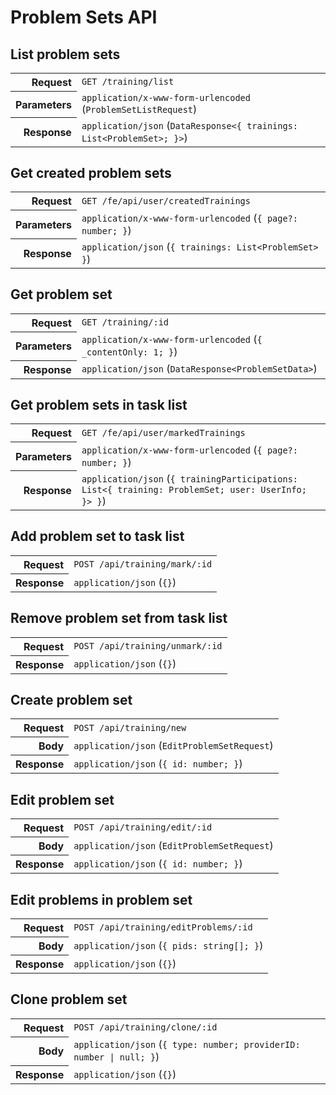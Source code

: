 # Problem Sets API

## List problem sets

<table>
  <tr>
    <th align="right">Request</th>
    <td><code>GET /training/list</code></td>
  </tr>
  <tr>
    <th align="right">Parameters</th>
    <td><code>application/x-www-form-urlencoded</code> (<code>ProblemSetListRequest</code>)</td>
  </tr>
  <tr>
    <th align="right">Response</th>
    <td><code>application/json</code> (<code>DataResponse&lt;{ trainings: List&lt;ProblemSet&gt;; }&gt;</code>)</td>
  </tr>
</table>

## Get created problem sets

<table>
  <tr>
    <th align="right">Request</th>
    <td><code>GET /fe/api/user/createdTrainings</code></td>
  </tr>
  <tr>
    <th align="right">Parameters</th>
    <td><code>application/x-www-form-urlencoded</code> (<code>{ page?: number; }</code>)</td>
  </tr>
  <tr>
    <th align="right">Response</th>
    <td><code>application/json</code> (<code>{ trainings: List&lt;ProblemSet&gt; }</code>)</td>
  </tr>
</table>

## Get problem set

<table>
  <tr>
    <th align="right">Request</th>
    <td><code>GET /training/:id</code></td>
  </tr>
  <tr>
    <th align="right">Parameters</th>
    <td><code>application/x-www-form-urlencoded</code> (<code>{ _contentOnly: 1; }</code>)</td>
  </tr>
  <tr>
    <th align="right">Response</th>
    <td><code>application/json</code> (<code>DataResponse&lt;ProblemSetData&gt;</code>)</td>
  </tr>
</table>

## Get problem sets in task list

<table>
  <tr>
    <th align="right">Request</th>
    <td><code>GET /fe/api/user/markedTrainings</code></td>
  </tr>
  <tr>
    <th align="right">Parameters</th>
    <td><code>application/x-www-form-urlencoded</code> (<code>{ page?: number; }</code>)</td>
  </tr>
  <tr>
    <th align="right">Response</th>
    <td><code>application/json</code> (<code>{ trainingParticipations: List&lt;{ training: ProblemSet; user: UserInfo; }&gt; }</code>)</td>
  </tr>
</table>

## Add problem set to task list

<table>
  <tr>
    <th align="right">Request</th>
    <td><code>POST /api/training/mark/:id</code></td>
  </tr>
  <tr>
    <th align="right">Response</th>
    <td><code>application/json</code> (<code>{}</code>)</td>
  </tr>
</table>

## Remove problem set from task list

<table>
  <tr>
    <th align="right">Request</th>
    <td><code>POST /api/training/unmark/:id</code></td>
  </tr>
  <tr>
    <th align="right">Response</th>
    <td><code>application/json</code> (<code>{}</code>)</td>
  </tr>
</table>

## Create problem set

<table>
  <tr>
    <th align="right">Request</th>
    <td><code>POST /api/training/new</code></td>
  </tr>
  <tr>
    <th align="right">Body</th>
    <td><code>application/json</code> (<code>EditProblemSetRequest</code>)</td>
  </tr>
  <tr>
    <th align="right">Response</th>
    <td><code>application/json</code> (<code>{ id: number; }</code>)</td>
  </tr>
</table>

## Edit problem set

<table>
  <tr>
    <th align="right">Request</th>
    <td><code>POST /api/training/edit/:id</code></td>
  </tr>
  <tr>
    <th align="right">Body</th>
    <td><code>application/json</code> (<code>EditProblemSetRequest</code>)</td>
  </tr>
  <tr>
    <th align="right">Response</th>
    <td><code>application/json</code> (<code>{ id: number; }</code>)</td>
  </tr>
</table>

## Edit problems in problem set

<table>
  <tr>
    <th align="right">Request</th>
    <td><code>POST /api/training/editProblems/:id</code></td>
  </tr>
  <tr>
    <th align="right">Body</th>
    <td><code>application/json</code> (<code>{ pids: string[]; }</code>)</td>
  </tr>
  <tr>
    <th align="right">Response</th>
    <td><code>application/json</code> (<code>{}</code>)</td>
  </tr>
</table>

## Clone problem set

<table>
  <tr>
    <th align="right">Request</th>
    <td><code>POST /api/training/clone/:id</code></td>
  </tr>
  <tr>
    <th align="right">Body</th>
    <td><code>application/json</code> (<code>{ type: number; providerID: number | null; }</code>)</td>
  </tr>
  <tr>
    <th align="right">Response</th>
    <td><code>application/json</code> (<code>{}</code>)</td>
  </tr>
</table>
